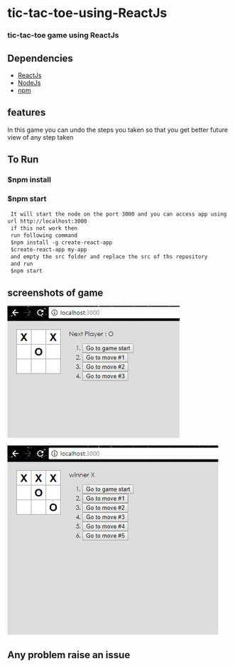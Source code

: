 # tic-tac-toe-using-ReactJs
### tic-tac-toe game using ReactJs

## Dependencies

* [ReactJs](https://reactjs.org/) 
* [NodeJs](https://nodejs.org/en/)
* [npm](https://www.npmjs.com/package/download)

## features
In this game you can undo the steps you taken so that you get better future view of any step taken

## To Run
 ### $npm install
 ### $npm start    
     It will start the node on the port 3000 and you can access app using url http://localhost:3000 
     if this not work then
     run following command
     $npm install -g create-react-app
     $create-react-app my-app
     and empty the src folder and replace the src of ths repository
     and run 
     $npm start
  
## screenshots of game
  ![image](https://github.com/param087/tic-tac-toe-using-ReactJs/blob/master/images/tic-tac-toe1.png)
  
  
   ![image](https://github.com/param087/tic-tac-toe-using-ReactJs/blob/master/images/tic-tac-toe2.png)
   
## Any problem raise an issue

